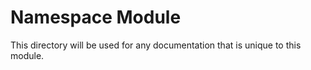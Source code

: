 # Namespace Module

This directory will be used for any documentation that is unique to this module.
